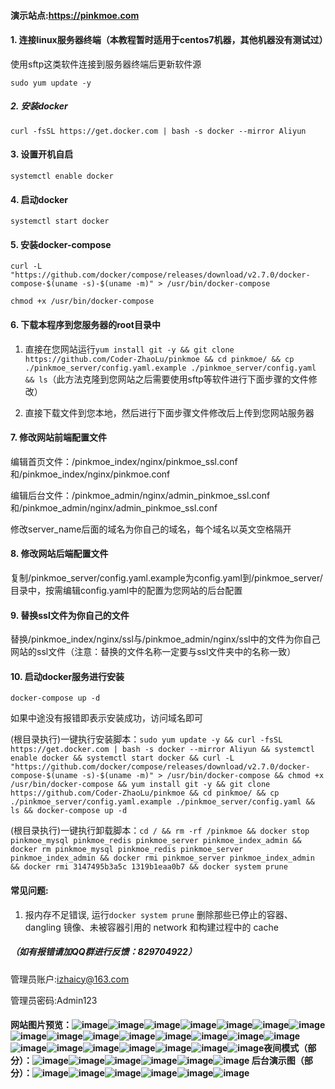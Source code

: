#### 演示站点:https://pinkmoe.com

#### 1. 连接linux服务器终端（本教程暂时适用于centos7机器，其他机器没有测试过）

使用sftp这类软件连接到服务器终端后更新软件源

`sudo yum update -y`

##### 2. 安装docker

`curl -fsSL https://get.docker.com | bash -s docker --mirror Aliyun`

#### 3. 设置开机自启

`systemctl enable docker`

#### 4. 启动docker

`systemctl start docker`

#### 5. 安装docker-compose

`curl -L "https://github.com/docker/compose/releases/download/v2.7.0/docker-compose-$(uname -s)-$(uname -m)" > /usr/bin/docker-compose`

`chmod +x /usr/bin/docker-compose`

#### 6. 下载本程序到您服务器的root目录中

1. 直接在您网站运行`yum install git -y && git clone https://github.com/Coder-ZhaoLu/pinkmoe && cd pinkmoe/ && cp ./pinkmoe_server/config.yaml.example ./pinkmoe_server/config.yaml && ls`（此方法克隆到您网站之后需要使用sftp等软件进行下面步骤的文件修改）

2. 直接下载文件到您本地，然后进行下面步骤文件修改后上传到您网站服务器

#### 7. 修改网站前端配置文件

编辑首页文件：/pinkmoe_index/nginx/pinkmoe_ssl.conf和/pinkmoe_index/nginx/pinkmoe.conf

编辑后台文件：/pinkmoe_admin/nginx/admin_pinkmoe_ssl.conf和/pinkmoe_admin/nginx/admin_pinkmoe_ssl.conf

修改server_name后面的域名为你自己的域名，每个域名以英文空格隔开

#### 8. 修改网站后端配置文件

复制/pinkmoe_server/config.yaml.example为config.yaml到/pinkmoe_server/目录中，按需编辑config.yaml中的配置为您网站的后台配置

#### 9. 替换ssl文件为你自己的文件

替换/pinkmoe_index/nginx/ssl与/pinkmoe_admin/nginx/ssl中的文件为你自己网站的ssl文件（注意：替换的文件名称一定要与ssl文件夹中的名称一致）

#### 10. 启动docker服务进行安装

`docker-compose up -d`

如果中途没有报错即表示安装成功，访问域名即可

(根目录执行)一键执行安装脚本：`sudo yum update -y && curl -fsSL https://get.docker.com | bash -s docker --mirror Aliyun && systemctl enable docker && systemctl start docker && curl -L "https://github.com/docker/compose/releases/download/v2.7.0/docker-compose-$(uname -s)-$(uname -m)" > /usr/bin/docker-compose && chmod +x /usr/bin/docker-compose && yum install git -y && git clone https://github.com/Coder-ZhaoLu/pinkmoe && cd pinkmoe/ && cp ./pinkmoe_server/config.yaml.example ./pinkmoe_server/config.yaml && ls && docker-compose up -d`

(根目录执行)一键执行卸载脚本：`cd / && rm -rf /pinkmoe && docker stop pinkmoe_mysql pinkmoe_redis pinkmoe_server pinkmoe_index_admin && docker rm pinkmoe_mysql pinkmoe_redis pinkmoe_server pinkmoe_index_admin && docker rmi pinkmoe_server pinkmoe_index_admin && docker rmi 3147495b3a5c 1319b1eaa0b7 && docker system prune`

#### 常见问题:

1. 报内存不足错误, 运行`docker system prune` 删除那些已停止的容器、dangling 镜像、未被容器引用的 network 和构建过程中的 cache

##### （如有报错请加QQ群进行反馈：829704922）

管理员账户:izhaicy@163.com

管理员密码:Admin123

#### 网站图片预览：![image](https://github.com/Coder-ZhaoLu/pinkmoe/raw/pinkmoe-img/img1.png)![image](https://github.com/Coder-ZhaoLu/pinkmoe/raw/pinkmoe-img/img2.png)![image](https://github.com/Coder-ZhaoLu/pinkmoe/raw/pinkmoe-img/img3.png)![image](https://github.com/Coder-ZhaoLu/pinkmoe/raw/pinkmoe-img/img4.png)![image](https://github.com/Coder-ZhaoLu/pinkmoe/raw/pinkmoe-img/img5.png)![image](https://github.com/Coder-ZhaoLu/pinkmoe/raw/pinkmoe-img/img6.png)![image](https://github.com/Coder-ZhaoLu/pinkmoe/raw/pinkmoe-img/img7.png)![image](https://github.com/Coder-ZhaoLu/pinkmoe/raw/pinkmoe-img/img8.png)![image](https://github.com/Coder-ZhaoLu/pinkmoe/raw/pinkmoe-img/img9.png)![image](https://github.com/Coder-ZhaoLu/pinkmoe/raw/pinkmoe-img/img10.png)![image](https://github.com/Coder-ZhaoLu/pinkmoe/raw/pinkmoe-img/img11.png)![image](https://github.com/Coder-ZhaoLu/pinkmoe/raw/pinkmoe-img/img12.png)![image](https://github.com/Coder-ZhaoLu/pinkmoe/raw/pinkmoe-img/img13.png)![image](https://github.com/Coder-ZhaoLu/pinkmoe/raw/pinkmoe-img/img14.png)![image](https://github.com/Coder-ZhaoLu/pinkmoe/raw/pinkmoe-img/img15.png)![image](https://github.com/Coder-ZhaoLu/pinkmoe/raw/pinkmoe-img/img16.png)![image](https://github.com/Coder-ZhaoLu/pinkmoe/raw/pinkmoe-img/img17.png)![image](https://github.com/Coder-ZhaoLu/pinkmoe/raw/pinkmoe-img/img18.png)![image](https://github.com/Coder-ZhaoLu/pinkmoe/raw/pinkmoe-img/img19.png)![image](https://github.com/Coder-ZhaoLu/pinkmoe/raw/pinkmoe-img/img20.png)![image](https://github.com/Coder-ZhaoLu/pinkmoe/raw/pinkmoe-img/img21.png)![image](https://github.com/Coder-ZhaoLu/pinkmoe/raw/pinkmoe-img/img22.png)夜间模式（部分）：![image](https://github.com/Coder-ZhaoLu/pinkmoe/raw/pinkmoe-img/img23.png)![image](https://github.com/Coder-ZhaoLu/pinkmoe/raw/pinkmoe-img/img24.png)![image](https://github.com/Coder-ZhaoLu/pinkmoe/raw/pinkmoe-img/img25.png)![image](https://github.com/Coder-ZhaoLu/pinkmoe/raw/pinkmoe-img/img26.png)![image](https://github.com/Coder-ZhaoLu/pinkmoe/raw/pinkmoe-img/img27.png)![image](https://github.com/Coder-ZhaoLu/pinkmoe/raw/pinkmoe-img/img28.png)   后台演示图（部分）：![image](https://github.com/Coder-ZhaoLu/pinkmoe/raw/pinkmoe-img/img29.png)![image](https://github.com/Coder-ZhaoLu/pinkmoe/raw/pinkmoe-img/img30.png)![image](https://github.com/Coder-ZhaoLu/pinkmoe/raw/pinkmoe-img/img31.png)![image](https://github.com/Coder-ZhaoLu/pinkmoe/raw/pinkmoe-img/img32.png)![image](https://github.com/Coder-ZhaoLu/pinkmoe/raw/pinkmoe-img/img33.png)![image](https://github.com/Coder-ZhaoLu/pinkmoe/raw/pinkmoe-img/img34.png)
